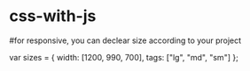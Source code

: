 # css-with-js

#for responsive, you can declear size according to your project

var sizes = {
    width: [1200, 990, 700],
    tags: ["lg", "md", "sm"]
};